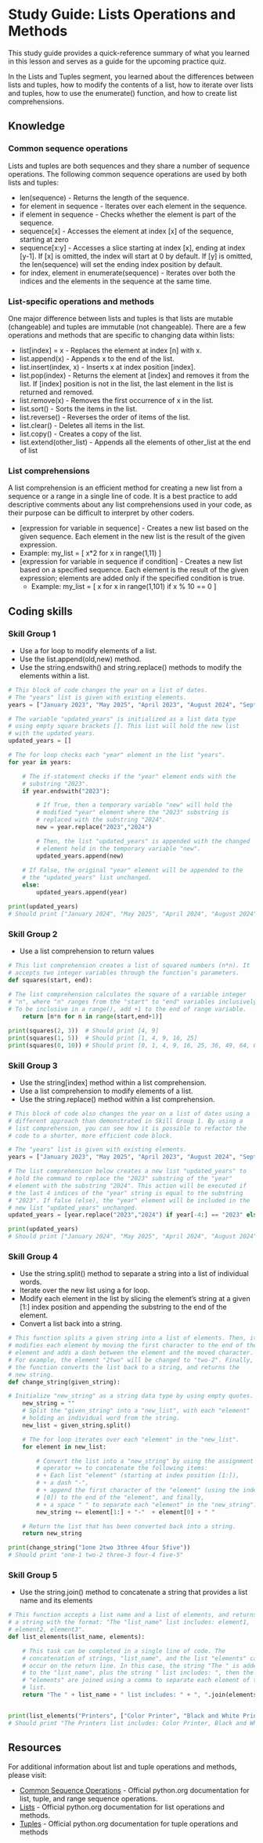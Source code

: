 # Study Guide: Lists Operations and Methods

This study guide provides a quick-reference summary of what you learned in this lesson and serves as a guide for the upcoming practice quiz. 

In the Lists and Tuples segment, you learned about the differences between lists and tuples, how to modify the contents of a list, how to iterate over lists and tuples, how to use the enumerate() function, and how to create list comprehensions. 

## Knowledge

### Common sequence operations

Lists and tuples are both sequences and they share a number of sequence operations. The following common sequence operations are used by both lists and tuples:

- len(sequence) - Returns the length of the sequence.
- for element in sequence - Iterates over each element in the sequence.
- if element in sequence - Checks whether the element is part of the sequence.
- sequence[x] - Accesses the element at index [x] of the sequence, starting at zero
- sequence[x:y] - Accesses a slice starting at index [x], ending at index [y-1]. If [x] is omitted, the index will start at 0 by default. If [y] is omitted, the len(sequence) will set the ending index position by default.
- for index, element in enumerate(sequence) - Iterates over both the indices and the elements in the sequence at the same time.

### List-specific operations and methods

One major difference between lists and tuples is that lists are mutable (changeable) and tuples are immutable (not changeable). There are a few operations and methods that are specific to changing data within lists:

- list[index] = x - Replaces the element at index [n] with x.
- list.append(x) - Appends x to the end of the list.
- list.insert(index, x) - Inserts x at index position [index].
- list.pop(index) - Returns the element at [index] and removes it from the list. If [index] position is not in the list, the last element in the list is returned and removed.
- list.remove(x) - Removes the first occurrence of x in the list.
- list.sort() - Sorts the items in the list.
- list.reverse() - Reverses the order of items of the list.
- list.clear() - Deletes all items in the list.
- list.copy() - Creates a copy of the list.
- list.extend(other_list) - Appends all the elements of other_list at the end of list

### List comprehensions

A list comprehension is an efficient method for creating a new list from a sequence or a range in a single line of code. It is a best practice to add descriptive comments about any list comprehensions used in your code, as their purpose can be difficult to interpret by other coders.

- [expression for variable in sequence] - Creates a new list based on the given sequence. Each element in the new list is the result of the given expression.
- Example: my_list = [ x*2 for x in range(1,11) ]
- [expression for variable in sequence if condition] - Creates a new list based on a specified sequence. Each element is the result of the given expression; elements are added only if the specified condition is true. 
    - Example: my_list = [ x for x in range(1,101) if x % 10 == 0 ]

## Coding skills

### Skill Group 1

- Use a for loop to modify elements of a list.
- Use the list.append(old,new) method.
- Use the string.endswith() and string.replace() methods to modify the elements within a list.

```python
# This block of code changes the year on a list of dates.
# The "years" list is given with existing elements. 
years = ["January 2023", "May 2025", "April 2023", "August 2024", "September 2025", "December 2023"]

# The variable "updated_years" is initialized as a list data type 
# using empty square brackets []. This list will hold the new list
# with the updated years. 
updated_years = []

# The for loop checks each "year" element in the list "years".
for year in years:

    # The if-statement checks if the "year" element ends with the 
    # substring "2023". 
    if year.endswith("2023"):

        # If True, then a temporary variable "new" will hold the 
        # modified "year" element where the "2023" substring is 
        # replaced with the substring "2024".
        new = year.replace("2023","2024")

        # Then, the list "updated_years" is appended with the changed
        # element held in the temporary variable "new".
        updated_years.append(new)
        
    # If False, the original "year" element will be appended to the 
    # the "updated_years" list unchanged.
    else:
        updated_years.append(year)

print(updated_years) 
# Should print ["January 2024", "May 2025", "April 2024", "August 2024", "September 2025", "December 2024"]
```
  
### Skill Group 2

- Use a list comprehension to return values

```python
# This list comprehension creates a list of squared numbers (n*n). It
# accepts two integer variables through the function’s parameters.
def squares(start, end):
    
# The list comprehension calculates the square of a variable integer 
# "n", where "n" ranges from the "start" to "end" variables inclusively.
# To be inclusive in a range(), add +1 to the end of range variable.
    return [n*n for n in range(start,end+1)] 

print(squares(2, 3))  # Should print [4, 9]
print(squares(1, 5))  # Should print [1, 4, 9, 16, 25]
print(squares(0, 10)) # Should print [0, 1, 4, 9, 16, 25, 36, 49, 64, 81, 100]
```

### Skill Group 3

- Use the string[index] method within a list comprehension.  
- Use a list comprehension to modify elements of a list.
- Use the string.replace() method within a list comprehension.

```python
# This block of code also changes the year on a list of dates using a
# different approach than demonstrated in Skill Group 1. By using a 
# list comprehension, you can see how it is possible to refactor the
# code to a shorter, more efficient code block. 

# The "years" list is given with existing elements.
years = ["January 2023", "May 2025", "April 2023", "August 2024", "September 2025", "December 2023"]

# The list comprehension below creates a new list "updated_years" to
# hold the command to replace the "2023" substring of the "year"
# element with the substring "2024". This action will be executed if
# the last 4 indices of the "year" string is equal to the substring
# "2023". If false (else), the "year" element will be included in the
# new list "updated_years" unchanged.
updated_years = [year.replace("2023","2024") if year[-4:] == "2023" else year for year in years]

print(updated_years) 
# Should print ["January 2024", "May 2025", "April 2024", "August 2024", "September 2025", "December 2024"]
```
  
### Skill Group 4

- Use the string.split() method to separate a string into a list of individual words.
- Iterate over the new list using a for loop.
- Modify each element in the list by slicing the element’s string at a given [1:] index position and appending the substring to the end of the element.
- Convert a list back into a string.

```python
# This function splits a given string into a list of elements. Then, it
# modifies each element by moving the first character to the end of the 
# element and adds a dash between the element and the moved character. 
# For example, the element "2two" will be changed to "two-2". Finally,
# the function converts the list back to a string, and returns the
# new string.
def change_string(given_string):

# Initialize "new_string" as a string data type by using empty quotes.
    new_string = ""
    # Split the "given_string" into a "new_list", with each "element"
    # holding an individual word from the string.
    new_list = given_string.split()

    # The for loop iterates over each "element" in the "new_list".
    for element in new_list:

        # Convert the list into a "new_string" by using the assignment
        # operator += to concatenate the following items: 
        # + Each list "element" (starting at index position [1:]), 
        # + a dash "-", 
        # + append the first character of the "element" (using the index 
        # [0]) to the end of the "element", and finally,
        # + a space " " to separate each "element" in the "new_string".
        new_string += element[1:] + "-"  + element[0] + " "

    # Return the list that has been converted back into a string.
    return new_string

print(change_string("1one 2two 3three 4four 5five")) 
# Should print "one-1 two-2 three-3 four-4 five-5"  
```

### Skill Group 5

- Use the string.join() method to concatenate a string that provides a list name and its elements  

```python
# This function accepts a list name and a list of elements, and returns
# a string with the format: "The "list_name" list includes: element1, 
# element2, element3". 
def list_elements(list_name, elements):

    # This task can be completed in a single line of code. The 
    # concatenation of strings, "list_name", and the list "elements" can
    # occur on the return line. In this case, the string "The " is added 
    # to the "list_name", plus the string " list includes: ", then the
    # "elements" are joined using a comma to separate each element of the 
    # list.
    return "The " + list_name + " list includes: " + ", ".join(elements)


print(list_elements("Printers", ["Color Printer", "Black and White Printer", "3-D Printer"])) 
# Should print "The Printers list includes: Color Printer, Black and White Printer, 3-D Printer"
```

## Resources

For additional information about list and tuple operations and methods, please visit:

- [Common Sequence Operations](https://docs.python.org/3/library/stdtypes.html#sequence-types-list-tuple-range) - Official python.org documentation for list, tuple, and range sequence operations.
- [Lists](https://docs.python.org/3/library/stdtypes.html#lists) - Official python.org documentation for list operations and methods. 
- [Tuples](https://docs.python.org/3/library/stdtypes.html#tuples) - Official python.org documentation for tuple operations and methods  